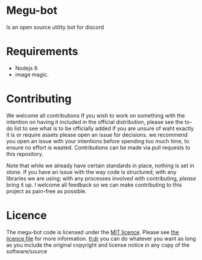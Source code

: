# Megu-bot
Is an open source utility bot for discord

# Requirements

- Nodejs 6
- image magic.

# Contributing

We welcome all contributions If you wish to work on something with the intention on having it included in the official distribution, please see the to-do list to see what is to be officially added if you are unsure of waht exactly it is or require assets please open an issue for decisions. we recommend you open an issue with your intentions before spending too much time, to ensure no effort is wasted. Contributions can be made via pull requests to this repository.

Note that while we already have certain standards in place, nothing is set in stone. If you have an issue with the way code is structured; with any libraries we are using; with any processes involved with contributing, *please* bring it up. I welcome all feedback so we can make contributing to this project as pain-free as possible.

# Licence

The megu-bot code is licensed under the [MIT licence](https://opensource.org/licenses/MIT). Please see [the licence file](https://github.com/SloppierKitty7/megu-bot/blob/master/LICENSE) for more information. [tl;dr](https://tldrlegal.com/license/mit-license) you can do whatever you want as long as you include the original copyright and license notice in any copy of the software/source
